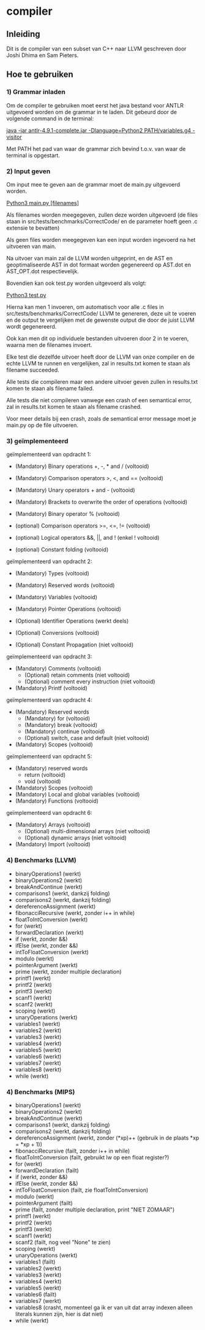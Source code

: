 # compiler
## Inleiding
Dit is de compiler van een subset van C++ naar LLVM geschreven door Joshi Dhima en Sam Pieters.

## Hoe te gebruiken
### 1) Grammar inladen
Om de compiler te gebruiken moet eerst het java bestand voor ANTLR uitgevoerd worden om de grammar
in te laden. Dit gebeurd door de volgende command in de terminal:

<u>java -jar antlr-4.9.1-complete.jar -Dlanguage=Python2 PATH/variables.g4 -visitor</u>

Met PATH het pad van waar de grammar zich bevind t.o.v. van waar de terminal is opgestart.

### 2) Input geven
Om input mee te geven aan de grammar moet de main.py uitgevoerd worden.

<u>Python3 main.py [filenames]</u>

Als filenames worden meegegeven, zullen deze worden uitgevoerd (de files staan in src/tests/benchmarks/CorrectCode/ en de parameter hoeft geen .c extensie te bevatten)

Als geen files worden meegegeven kan een input worden ingevoerd na het uitvoeren van main.

Na uitvoer van main zal de LLVM worden uitgeprint, en de AST en geoptimaliseerde AST in dot formaat worden gegenereerd op AST.dot en AST_OPT.dot respectievelijk.

Bovendien kan ook test.py worden uitgevoerd als volgt:

<u>Python3 test.py</u>

Hierna kan men 1 invoeren, om automatisch voor alle .c files in src/tests/benchmarks/CorrectCode/ LLVM te genereren, deze uit te voeren en de output te vergelijken met de gewenste output die door de juist LLVM wordt gegenereerd.

Ook kan men dit op individuele bestanden uitvoeren door 2 in te voeren, waarna men de filenames invoert.

Elke test die dezelfde uitvoer heeft door de LLVM van onze compiler en de echte LLVM te runnen en vergelijken, zal in results.txt komen te staan als filename succeeded.

Alle tests die compileren maar een andere uitvoer geven zullen in results.txt komen te staan als filename failed.

Alle tests die niet compileren vanwege een crash of een semantical error, zal in results.txt komen te staan als filename crashed.

Voor meer details bij een crash, zoals de semantical error message moet je main.py op de file uitvoeren.


### 3) geïmplementeerd

geïmplementeerd van opdracht 1:

- (Mandatory) Binary operations +, -, * and / (voltooid)
- (Mandatory) Comparison operators >, <, and == (voltooid)
- (Mandatory) Unary operators + and - (voltooid)
- (Mandatory) Brackets to overwrite the order of operations (voltooid)
- (Mandatory) Binary operator % (voltooid)
- (optional) Comparison operators >=, <=, != (voltooid)
- (optional) Logical operators &&, ||, and ! (enkel ! voltooid)

- (optional) Constant folding (voltooid)

geïmplementeerd van opdracht 2:

- (Mandatory) Types (voltooid)
- (Mandatory) Reserved words (voltooid)
- (Mandatory) Variables (voltooid)
- (Mandatory) Pointer Operations (voltooid)
- (Optional) Identifier Operations (werkt deels)
- (Optional) Conversions (voltooid)

- (Optional) Constant Propagation (niet voltooid)

geïmplementeerd van opdracht 3:

- (Mandatory) Comments (voltooid)
    - (Optional) retain comments (niet voltooid)
    - (Optional) comment every instruction (niet voltooid)
- (Mandatory) Printf (voltooid)

geïmplementeerd van opdracht 4:

- (Mandatory) Reserved words
    - (Mandatory) for (voltooid)
    - (Mandatory) break (voltooid)
    - (Mandatory) continue (voltooid)
    - (Optional) switch, case and default (niet voltooid)
- (Mandatory) Scopes (voltooid)

geïmplementeerd van opdracht 5:

- (Mandatory) reserved words
    - return (voltooid)
    - void (voltooid)
- (Mandatory) Scopes (voltooid)
- (Mandatory) Local and global variables (voltooid)
- (Mandatory) Functions (voltooid)

geïmplementeerd van opdracht 6:
- (Mandatory) Arrays (voltooid)
    - (Optional) multi-dimensional arrays (niet voltooid)
    - (Optional) dynamic arrays (niet voltooid)
- (Mandatory) Import (voltooid)


### 4) Benchmarks (LLVM)

- binaryOperations1 (werkt)
- binaryOperations2 (werkt)
- breakAndContinue (werkt)
- comparisons1 (werkt, dankzij folding)
- comparisons2 (werkt, dankzij folding)
- dereferenceAssignment (werkt)
- fibonacciRecursive (werkt, zonder i++ in while)
- floatToIntConversion (werkt)
- for (werkt)
- forwardDeclaration (werkt)
- if (werkt, zonder &&)
- ifElse (werkt, zonder &&)
- intToFloatConversion (werkt)
- modulo (werkt)
- pointerArgument (werkt)
- prime (werkt, zonder multiple declaration)
- printf1 (werkt)
- printf2 (werkt)
- printf3 (werkt)
- scanf1 (werkt)
- scanf2 (werkt)
- scoping (werkt)
- unaryOperations (werkt)
- variables1 (werkt)
- variables2 (werkt)
- variables3 (werkt)
- variables4 (werkt)
- variables5 (werkt)
- variables6 (werkt)
- variables7 (werkt)
- variables8 (werkt)
- while (werkt)

### 4) Benchmarks (MIPS)

- binaryOperations1 (werkt)
- binaryOperations2 (werkt)
- breakAndContinue (werkt)
- comparisons1 (werkt, dankzij folding)
- comparisons2 (werkt, dankzij folding)
- dereferenceAssignment (werkt, zonder (*xp)++ (gebruik in de plaats *xp = *xp + 1))
- fibonacciRecursive (failt, zonder i++ in while)
- floatToIntConversion (failt, gebruikt lw op een float register?)
- for (werkt)
- forwardDeclaration (failt)
- if (werkt, zonder &&)
- ifElse (werkt, zonder &&)
- intToFloatConversion (failt, zie floatToIntConversion)
- modulo (werkt)
- pointerArgument (failt)
- prime (failt, zonder multiple declaration, print "NIET ZOMAAR")
- printf1 (werkt)
- printf2 (werkt)
- printf3 (werkt)
- scanf1 (werkt)
- scanf2 (failt, nog veel "None" te zien)
- scoping (werkt)
- unaryOperations (werkt)
- variables1 (failt)
- variables2 (werkt)
- variables3 (werkt)
- variables4 (werkt)
- variables5 (werkt)
- variables6 (failt)
- variables7 (werkt)
- variables8 (crasht, momenteel ga ik er van uit dat array indexen alleen literals kunnen zijn, hier is dat niet)
- while (werkt)